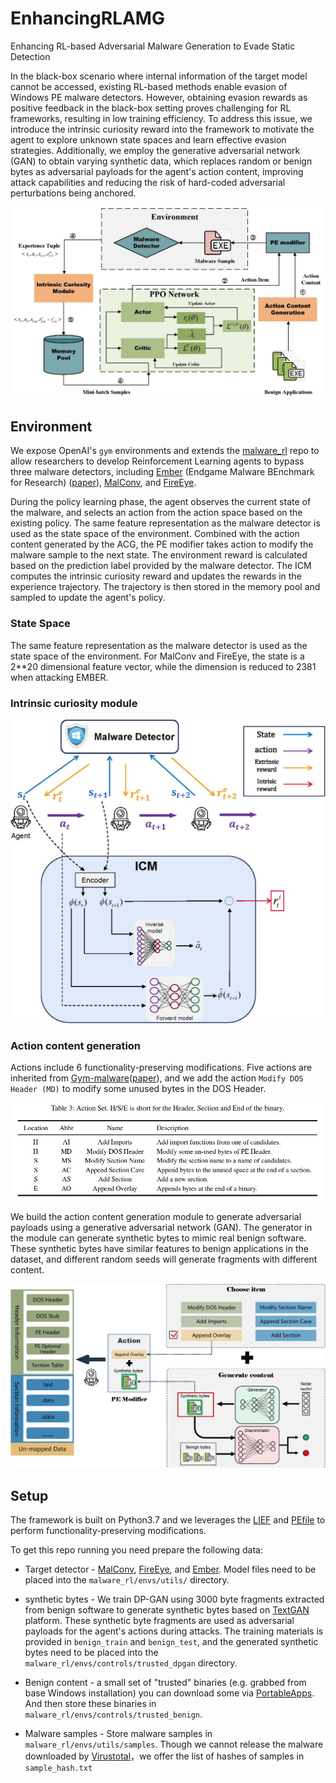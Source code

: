 # EnhancingRLAMG
Enhancing RL-based Adversarial Malware Generation to Evade Static Detection

In the black-box scenario where internal information of the target model cannot be accessed, existing RL-based methods enable evasion of Windows PE malware detectors. However, obtaining evasion rewards as positive feedback in the black-box setting proves challenging for RL frameworks, resulting in low training efficiency. To address this issue, we introduce the intrinsic curiosity reward into the framework to motivate the agent to explore unknown state spaces and learn effective evasion strategies. Additionally, we employ the generative adversarial network (GAN) to obtain varying synthetic data, which replaces random or benign bytes as adversarial payloads for the agent's action content, improving attack capabilities and reducing the risk of hard-coded adversarial perturbations being anchored.

 ![image](framework.jpg)
 
## Environment
We expose OpenAI's `gym` environments and extends the [malware_rl](https://github.com/bfilar/malware_rl) repo to allow researchers to develop Reinforcement Learning agents to bypass three malware detectors, including [Ember](https://github.com/endgameinc/ember) (Endgame Malware BEnchmark for Research) ([paper](https://arxiv.org/abs/1804.04637)), [MalConv](https://arxiv.org/abs/1710.09435), and [FireEye](https://arxiv.org/abs/1903.04717). 

During the policy learning phase, the agent observes the current state of the malware, and selects an action from the action space based on the existing policy. The same feature representation as the malware detector is used as the state space of the environment. Combined with the action content generated by the ACG, the PE modifier takes action to modify the malware sample to the next state. The environment reward is calculated based on the prediction label provided by the malware detector. The ICM computes the intrinsic curiosity reward and updates the rewards in the experience trajectory. The trajectory is then stored in the memory pool and sampled to update the agent's policy.
 
### State Space
The same feature representation as the malware detector is used as the state space of the environment. For MalConv and FireEye, the state is a 2**20 dimensional feature vector, while the dimension is reduced to 2381 when attacking EMBER.

### Intrinsic curiosity module

 ![image](icm.jpg)
 
### Action content generation
Actions include 6 functionality-preserving modifications. Five actions are inherited from [Gym-malware](https://github.com/endgameinc/gym-malware)([paper](https://arxiv.org/abs/1801.08917)), and we add the action `Modify DOS Header (MD)` to modify some unused bytes in the DOS Header.

![image](actionset.jpg)

We build the action content generation module to generate adversarial payloads using a generative adversarial network (GAN). The generator in the module can generate synthetic bytes to mimic real benign software. These synthetic bytes have similar features to benign applications in the dataset, and different random seeds will generate fragments with different content.

![image](acg.jpg)


## Setup
The framework is built on Python3.7 and we leverages the [LIEF](https://github.com/lief-project/LIEF) and [PEfile](https://github.com/erocarrera/pefile) to perform functionality-preserving modifications.

To get this repo running you need prepare the following data:

- Target detector - [MalConv](https://github.com/PowerLZY/MalConv-Pytorch), [FireEye](https://github.com/UCdasec/MultiEvasion/blob/main/src/model.py), and [Ember](https://github.com/Azure/2020-machine-learning-security-evasion-competition/blob/master/defender/defender/models/ember_model.txt.gz). Model files need to be placed into the `malware_rl/envs/utils/` directory.

- synthetic bytes - We train DP-GAN using 3000 byte fragments extracted from benign software to generate synthetic bytes based on [TextGAN](https://github.com/williamSYSU/TextGAN-PyTorch) platform. These synthetic byte fragments are used as adversarial payloads for the agent's actions during attacks. The training materials is provided in `benign_train` and `benign_test`, and the generated synthetic bytes need to be placed into the `malware_rl/envs/controls/trusted_dpgan` directory.
  
- Benign content - a small set of "trusted" binaries (e.g. grabbed from base Windows installation) you can download some via [PortableApps](https://portableapps.com). And then store these binaries in `malware_rl/envs/controls/trusted_benign`.

- Malware samples - Store malware samples in `malware_rl/envs/utils/samples`. Though we cannot release the malware downloaded by [Virustotal](https://www.virustotal.com/)，we offer the list of hashes of samples in `sample_hash.txt`
